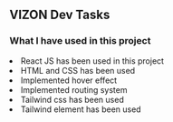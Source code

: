 ## VIZON Dev Tasks

### What I have used in this project

<li>React JS has been used in this project</li>
<li>HTML and CSS has been used</li>
<li>Implemented hover effect</li>
<li>Implemented routing system</li>
<li>Tailwind css has been used</li>
<li>Tailwind element has been used</li>
